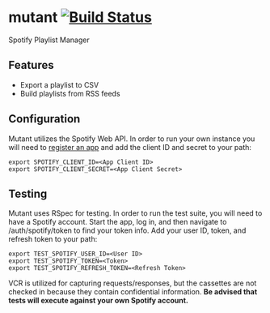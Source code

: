 # mutant [![Build Status](https://travis-ci.org/cameronstanley/mutant.svg?branch=master)](https://travis-ci.org/cameronstanley/mutant)
Spotify Playlist Manager

## Features
* Export a playlist to CSV
* Build playlists from RSS feeds

## Configuration
Mutant utilizes the Spotify Web API. In order to run your own instance you will need to [register an app](https://developer.spotify.com/my-applications/#!/applications) and add the client ID and secret to your path:

```
export SPOTIFY_CLIENT_ID=<App Client ID>
export SPOTIFY_CLIENT_SECRET=<App Client Secret>
```

## Testing
Mutant uses RSpec for testing. In order to run the test suite, you will need to have a Spotify account. Start the app, log in, and then navigate to /auth/spotify/token to find your token info. Add your user ID, token, and refresh token to your path:
```
export TEST_SPOTIFY_USER_ID=<User ID>
export TEST_SPOTIFY_TOKEN=<Token>
export TEST_SPOTIFY_REFRESH_TOKEN=<Refresh Token>
```
VCR is utilized for capturing requests/responses, but the cassettes are not checked in because they contain confidential information. **Be advised that tests will execute against your own Spotify account.**

